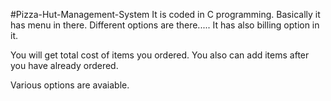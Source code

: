 #Pizza-Hut-Management-System
It is coded in C programming.
Basically it has menu in there.
Different options are there.....
It has also billing option in it.


You will get total cost of items you ordered.
You also can add items after you have already ordered.

Various options are avaiable.
